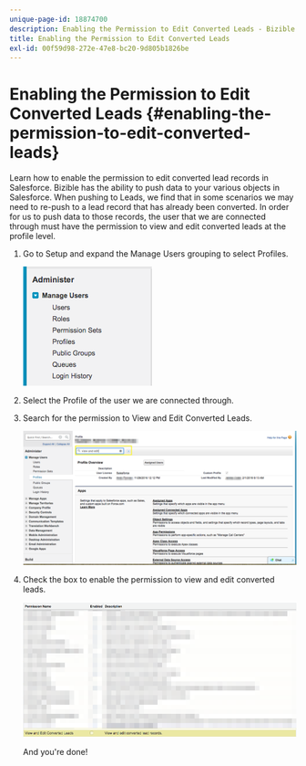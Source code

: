 ```yaml
---
unique-page-id: 18874700
description: Enabling the Permission to Edit Converted Leads - Bizible - Product Documentation
title: Enabling the Permission to Edit Converted Leads
exl-id: 00f59d98-272e-47e8-bc20-9d805b1826be
---
```

# Enabling the Permission to Edit Converted Leads {#enabling-the-permission-to-edit-converted-leads}

Learn how to enable the permission to edit converted lead records in Salesforce. Bizible has the ability to push data to your various objects in Salesforce. When pushing to Leads, we find that in some scenarios we may need to re-push to a lead record that has already been converted. In order for us to push data to those records, the user that we are connected through must have the permission to view and edit converted leads at the profile level.

1. Go to Setup and expand the Manage Users grouping to select Profiles.

   ![](assets/1-2.png)

1. Select the Profile of the user we are connected through.
1. Search for the permission to View and Edit Converted Leads.

   ![](assets/2-1.png)

1. Check the box to enable the permission to view and edit converted leads.

   ![](assets/3-1.png)

   And you're done!
